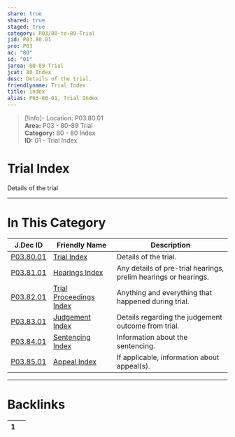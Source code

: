 ```yaml
---  
share: true  
shared: true  
staged: true  
category: P03/80-to-89-Trial  
jid: P03.80.01  
pro: P03  
ac: "80"  
id: "01"  
jarea: 80-89 Trial  
jcat: 80 Index  
desc: Details of the trial.  
friendlyname: Trial Index  
title: index  
alias: P03-80-01, Trial Index  
---  
```

  
>[!info]- Location: P03.80.01  
>**Area:** P03 - 80-89 Trial  
>**Category:** 80 - 80 Index  
>**ID:** 01 - Trial Index  
  
# Trial Index  
  
Details of the trial   
  
  
  
---  
# In This Category  
  
| J.Dec ID                                                                              | Friendly Name                                                                                       | Description                                                     |  
| ------------------------------------------------------------------------------------- | --------------------------------------------------------------------------------------------------- | --------------------------------------------------------------- |  
| [P03.80.01](index.md)                      | [Trial Index](index.md)                                  | Details of the trial.                                           |  
| [P03.81.01](./81-Hearings/index.md)          | [Hearings Index](./81-Hearings/index.md)                   | Any details of pre-trial hearings, prelim hearings or hearings. |  
| [P03.82.01](./82-Trial-Proceedings/index.md) | [Trial Proceedings Index](./82-Trial-Proceedings/index.md) | Anything and everything that happened during trial.             |  
| [P03.83.01](./83-Judgement/index.md)         | [Judgement Index](./83-Judgement/index.md)                 | Details regarding the judgement outcome from trial.             |  
| [P03.84.01](./84-Sentencing/index.md)        | [Sentencing Index](./84-Sentencing/index.md)               | Information about the sentencing.                               |  
| [P03.85.01](./85-Appeal/index.md)            | [Appeal Index](./85-Appeal/index.md)                       | If applicable, information about appeal(s).                     |  
  
  
---  
# Backlinks  
<div><table class="dataview table-view-table"><thead class="table-view-thead"><tr class="table-view-tr-header"><th class="table-view-th"><span></span><span class="dataview small-text">1</span></th><th class="table-view-th"><span></span></th></tr></thead><tbody class="table-view-tbody"></tbody></table></div>